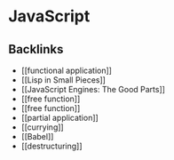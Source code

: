# JavaScript



## Backlinks

-   [[functional application]]
-   [[Lisp in Small Pieces]]
-   [[JavaScript Engines: The Good Parts]]
-   [[free function]]
-   [[free function]]
-   [[partial application]]
-   [[currying]]
-   [[Babel]]
-   [[destructuring]]
